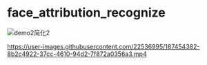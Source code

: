 # face_attribution_recognize
![demo2简化2](https://user-images.githubusercontent.com/22536995/187453499-f87a0ec1-1202-45f8-a410-f7581baafd3f.gif)


https://user-images.githubusercontent.com/22536995/187454382-8b2c4922-37cc-4610-94d2-7f872a0356a3.mp4

